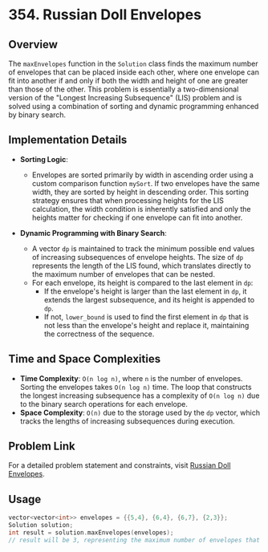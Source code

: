 # 354. Russian Doll Envelopes

## Overview
The `maxEnvelopes` function in the `Solution` class finds the maximum number of envelopes that can be placed inside each other, where one envelope can fit into another if and only if both the width and height of one are greater than those of the other. This problem is essentially a two-dimensional version of the "Longest Increasing Subsequence" (LIS) problem and is solved using a combination of sorting and dynamic programming enhanced by binary search.

## Implementation Details
- **Sorting Logic**:
  - Envelopes are sorted primarily by width in ascending order using a custom comparison function `mySort`. If two envelopes have the same width, they are sorted by height in descending order. This sorting strategy ensures that when processing heights for the LIS calculation, the width condition is inherently satisfied and only the heights matter for checking if one envelope can fit into another.
  
- **Dynamic Programming with Binary Search**:
  - A vector `dp` is maintained to track the minimum possible end values of increasing subsequences of envelope heights. The size of `dp` represents the length of the LIS found, which translates directly to the maximum number of envelopes that can be nested.
  - For each envelope, its height is compared to the last element in `dp`:
    - If the envelope's height is larger than the last element in `dp`, it extends the largest subsequence, and its height is appended to `dp`.
    - If not, `lower_bound` is used to find the first element in `dp` that is not less than the envelope's height and replace it, maintaining the correctness of the sequence.

## Time and Space Complexities
- **Time Complexity**: `O(n log n)`, where `n` is the number of envelopes. Sorting the envelopes takes `O(n log n)` time. The loop that constructs the longest increasing subsequence has a complexity of `O(n log n)` due to the binary search operations for each envelope.
- **Space Complexity**: `O(n)` due to the storage used by the `dp` vector, which tracks the lengths of increasing subsequences during execution.

## Problem Link
For a detailed problem statement and constraints, visit [Russian Doll Envelopes](https://leetcode.com/problems/russian-doll-envelopes/).

## Usage
```cpp
vector<vector<int>> envelopes = {{5,4}, {6,4}, {6,7}, {2,3}};
Solution solution;
int result = solution.maxEnvelopes(envelopes);
// result will be 3, representing the maximum number of envelopes that can be nested.
